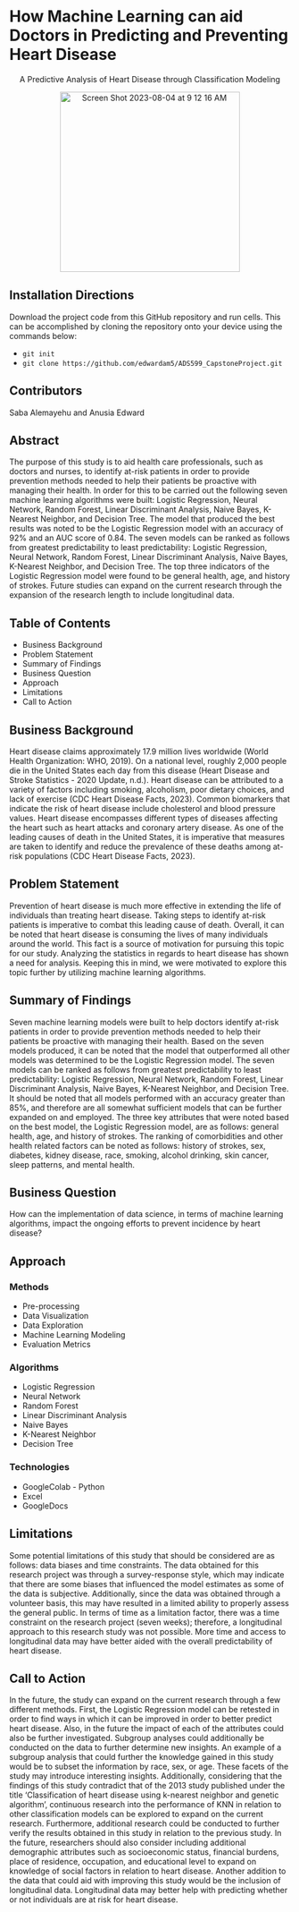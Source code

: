 # How Machine Learning can aid Doctors in Predicting and Preventing Heart Disease
<p align="center">
A Predictive Analysis of Heart Disease through Classification Modeling 
</p>

<p align="center">
<img width="322" alt="Screen Shot 2023-08-04 at 9 12 16 AM" src="https://github.com/edwardam5/ADS599_CapstoneProject/assets/107288109/680b8da2-4849-499f-b44d-ddda17851e30">
</p>

## Installation Directions 
Download the project code from this GitHub repository and run cells. This can be accomplished by cloning the repository onto your device using the commands below: 
* ```git init```
* ```git clone https://github.com/edwardam5/ADS599_CapstoneProject.git``` 

## Contributors
Saba Alemayehu and Anusia Edward

## Abstract 
The purpose of this study is to aid health care professionals, such as doctors and nurses, to identify at-risk patients in order to provide prevention methods needed to help their patients be proactive with managing their health. In order for this to be carried out the following seven machine learning algorithms were built: Logistic Regression, Neural Network, Random Forest, Linear Discriminant Analysis, Naive Bayes, K-Nearest Neighbor, and Decision Tree. The model that produced the best results was noted to be the Logistic Regression model with an accuracy of 92% and an AUC score of 0.84. The seven models can be ranked as follows from greatest predictability to least predictability: Logistic Regression, Neural Network, Random Forest, Linear Discriminant Analysis, Naive Bayes, K-Nearest Neighbor, and Decision Tree. The top three indicators of the Logistic Regression model were found to be general health, age, and history of strokes. Future studies can expand on the current research through the expansion of the research length to include longitudinal data. 

## Table of Contents
* Business Background
* Problem Statement
* Summary of Findings 
* Business Question
* Approach 
* Limitations 
* Call to Action 

## Business Background
Heart disease claims approximately 17.9 million lives worldwide (World Health Organization: WHO, 2019). On a national level, roughly 2,000 people die in the United States each day from this disease (Heart Disease and Stroke Statistics - 2020 Update, n.d.). Heart disease can be attributed to a variety of factors including smoking, alcoholism, poor dietary choices, and lack of exercise (CDC Heart Disease Facts, 2023). Common biomarkers that indicate the risk of heart disease include cholesterol and blood pressure values. Heart disease encompasses different types of diseases affecting the heart such as heart attacks and coronary artery disease. As one of the leading causes of death in the United States, it is imperative that measures are taken to identify and reduce the prevalence of these deaths among at-risk populations (CDC Heart Disease Facts, 2023). 

## Problem Statement
Prevention of heart disease is much more effective in extending the life of individuals than treating heart disease. Taking steps to identify at-risk patients is imperative to combat this leading cause of death. Overall, it can be noted that heart disease is consuming the lives of many individuals around the world. This fact is a source of motivation for pursuing this topic for our study. Analyzing the statistics in regards to heart disease has shown a need for analysis. Keeping this in mind, we were motivated to explore this topic further by utilizing machine learning algorithms.

## Summary of Findings 
Seven machine learning models were built to help doctors identify at-risk patients in order to provide prevention methods needed to help their patients be proactive with managing their health. Based on the seven models produced, it can be noted that the model that outperformed all other models was determined to be the Logistic Regression model. The seven models can be ranked as follows from greatest predictability to least predictability: Logistic Regression, Neural Network, Random Forest, Linear Discriminant Analysis, Naive Bayes, K-Nearest Neighbor, and Decision Tree. It should be noted that all models performed with an accuracy greater than 85%, and therefore are all somewhat sufficient models that can be further expanded on and employed. The three key attributes that were noted based on the best model, the Logistic Regression model, are as follows: general health, age, and history of strokes. The ranking of comorbidities and other health related factors can be noted as follows: history of strokes, sex, diabetes, kidney disease, race, smoking, alcohol drinking, skin cancer, sleep patterns, and mental health.

## Business Question
How can the implementation of data science, in terms of machine learning algorithms, impact the ongoing efforts to prevent incidence by heart disease? 

## Approach 
### Methods  
* Pre-processing 
* Data Visualization
* Data Exploration 
* Machine Learning Modeling
* Evaluation Metrics 
### Algorithms 
* Logistic Regression
* Neural Network
* Random Forest
* Linear Discriminant Analysis
* Naive Bayes
* K-Nearest Neighbor
* Decision Tree
### Technologies 
* GoogleColab - Python 
* Excel 
* GoogleDocs
 
## Limitations 
Some potential limitations of this study that should be considered are as follows: data biases and time constraints. The data obtained for this research project was through a survey-response style, which may indicate that there are some biases that influenced the model estimates as some of the data is subjective. Additionally, since the data was obtained through a volunteer basis, this may have resulted in a limited ability to properly assess the general public. In terms of time as a limitation factor, there was a time constraint on the research project (seven weeks); therefore, a longitudinal approach to this research study was not possible. More time and access to longitudinal data may have better aided with the overall predictability of heart disease.

## Call to Action 
In the future, the study can expand on the current research through a few different methods. First, the Logistic Regression model can be retested in order to find ways in which it can be improved in order to better predict heart disease. Also, in the future the impact of each of the attributes could also be further investigated. Subgroup analyses could additionally be conducted on the data to further determine new insights. An example of a subgroup analysis that could further the knowledge gained in this study would be to subset the information by race, sex, or age. These facets of the study may introduce interesting insights. Additionally, considering that the findings of this study contradict that of the 2013 study published under the title ‘Classification of heart disease using k-nearest neighbor and genetic algorithm’, continuous research into the performance of KNN in relation to other classification models can be explored to expand on the current research. Furthermore, additional research could be conducted to further verify the results obtained in this study in relation to the previous study. In the future, researchers should also consider including additional demographic attributes such as socioeconomic status, financial burdens, place of residence, occupation, and educational level to expand on knowledge of social factors in relation to heart disease. Another addition to the data that could aid with improving this study would be the inclusion of longitudinal data. Longitudinal data may better help with predicting whether or not individuals are at risk for heart disease. 
